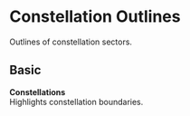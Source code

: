 # Constellation Outlines
Outlines of constellation sectors.

## Basic
**Constellations**<br>
Highlights constellation boundaries.

<!--stackedit_data:
eyJoaXN0b3J5IjpbNTA4NzgzNDEsMzU4OTQwMzg4LDQyMDYyNT
YyMiwtOTU0MzcyMDAzLDcyMDY4NTQyMiw4NTEzMjEyNyw2NDE3
MzA2NTZdfQ==
-->